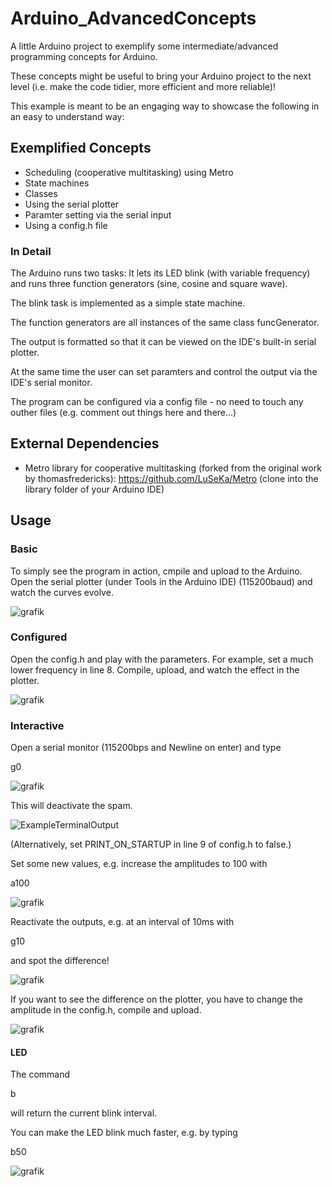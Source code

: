 # Arduino_AdvancedConcepts
A little Arduino project to exemplify some intermediate/advanced programming concepts for Arduino.

These concepts might be useful to bring your Arduino project to the next level (i.e. make the code tidier, more efficient and more reliable)!

This example is meant to be an engaging way to showcase the following in an easy to understand way:

## Exemplified Concepts
* Scheduling (cooperative multitasking) using Metro
* State machines
* Classes
* Using the serial plotter
* Paramter setting via the serial input
* Using a config.h file

### In Detail

The Arduino runs two tasks: It lets its LED blink (with variable frequency) and runs three function generators (sine, cosine and square wave).

The blink task is implemented as a simple state machine.

The function generators are all instances of the same class funcGenerator.

The output is formatted so that it can be viewed on the IDE's built-in serial plotter.

At the same time the user can set paramters and control the output via the IDE's serial monitor.

The program can be configured via a config file - no need to touch any outher files (e.g. comment out things here and there...)


## External Dependencies

* Metro library for cooperative multitasking (forked from the original work by thomasfredericks):
https://github.com/LuSeKa/Metro (clone into the library folder of your Arduino IDE)

## Usage

### Basic
To simply see the program in action, cmpile and upload to the Arduino. Open the serial plotter (under Tools in the Arduino IDE) (115200baud) and watch the curves evolve.

![grafik](https://user-images.githubusercontent.com/8363989/52743026-64f99e00-2fd9-11e9-9c10-b28ac932af57.png)

### Configured
Open the config.h and play with the parameters. For example, set a much lower frequency in line 8. Compile, upload, and watch the effect in the plotter.

![grafik](https://user-images.githubusercontent.com/8363989/52742959-40052b00-2fd9-11e9-8b1a-37e6a35ae545.png)

### Interactive
Open a serial monitor (115200bps and Newline on enter) and type

g0

![grafik](https://user-images.githubusercontent.com/8363989/52743826-35e42c00-2fdb-11e9-9d82-84106a4d4909.png)

This will deactivate the spam.

![ExampleTerminalOutput](https://user-images.githubusercontent.com/8363989/52742703-a3db2400-2fd8-11e9-93e0-5cd8025d24f4.png)

(Alternatively, set PRINT_ON_STARTUP in line 9 of config.h to false.)

Set some new values, e.g. increase the amplitudes to 100 with

a100

![grafik](https://user-images.githubusercontent.com/8363989/52742868-0c2a0580-2fd9-11e9-9d6c-cb85d7a89320.png)


Reactivate the outputs, e.g. at an interval of 10ms with

g10

and spot the difference!

![grafik](https://user-images.githubusercontent.com/8363989/52743939-7e9be500-2fdb-11e9-9e00-1c12dd019c4c.png)

If you want to see the difference on the plotter, you have to change the amplitude in the config.h, compile and upload.

![grafik](https://user-images.githubusercontent.com/8363989/52743139-a722df80-2fd9-11e9-9b04-020616cde573.png)

#### LED
The command

b

will return the current blink interval.

You can make the LED blink much faster, e.g. by typing

b50

![grafik](https://user-images.githubusercontent.com/8363989/52746634-40ee8a80-2fe2-11e9-85d2-2476c1a4943d.png)

